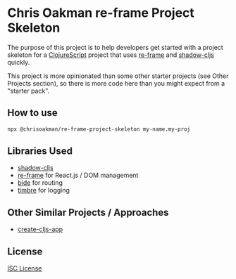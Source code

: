 # Chris Oakman re-frame Project Skeleton

The purpose of this project is to help developers get started with a project
skeleton for a [ClojureScript] project that uses [re-frame] and [shadow-cljs]
quickly.

This project is more opinionated than some other starter projects (see Other
Projects section), so there is more code here than you might expect from a
"starter pack".

## How to use

```sh
npx @chrisoakman/re-frame-project-skeleton my-name.my-proj
```

## Libraries Used

- [shadow-cljs]
- [re-frame] for React.js / DOM management
- [bide] for routing
- [timbre] for logging

## Other Similar Projects / Approaches

- [create-cljs-app](https://github.com/filipesilva/create-cljs-app)

## License

[ISC License](LICENSE.md)

[ClojureScript]:https://clojurescript.org/
[re-frame]:https://day8.github.io/re-frame/
[shadow-cljs]:https://github.com/thheller/shadow-cljs
[bide]:https://github.com/funcool/bide
[timbre]:https://github.com/ptaoussanis/timbre
